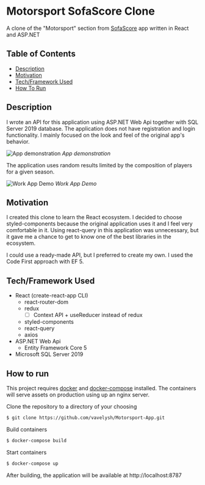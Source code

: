 # Motorsport SofaScore Clone
A clone of the "Motorsport" section from [SofaScore](https://www.sofascore.com/motorsport) app written in React and ASP.NET
## Table of Contents
- [Description](#description)
- [Motivation](#motivation)
- [Tech/Framework Used](#techframework-used)
- [How To Run](#How-to-run)

## Description

I wrote an API for this application using ASP.NET Web Api together with SQL Server 2019 database.
The application does not have registration and login functionality. I mainly focused on the look and feel of the original app's behavior.

![App demonstration](https://github.com/vavelysh/Motorsport-App/blob/master/readme-resource/image.png)
*App demonstration*

The application uses random results limited by the composition of players for a given season.

![Work App Demo](https://github.com/vavelysh/Motorsport-App/blob/master/readme-resource/demo.gif)
*Work App Demo*


## Motivation
I created this clone to learn the React ecosystem. I decided to choose styled-components because the original application uses it and I feel very comfortable in it.
Using react-query in this application was unnecessary, but it gave me a chance to get to know one of the best libraries in the ecosystem.

I could use a ready-made API, but I preferred to create my own. I used the Code First approach with EF 5.
## Tech/Framework Used
* React (create-react-app CLI)
	* react-router-dom
	* redux
		- [ ] Context API + useReducer instead of redux
	* styled-components
	* react-query
	* axios
* ASP.NET Web Api
	* Entity Framework Core 5
* Microsoft SQL Server 2019


## How to run
This project requires [docker](https://docs.docker.com/engine/install) and [docker-compose](https://docs.docker.com/compose/install) installed.
The containers will serve assets on production using up an nginx server.

Clone the repository to a directory of your choosing

```sh
$ git clone https://github.com/vavelysh/Motorsport-App.git
```
Build containers

```sh
$ docker-compose build
```
Start containers

```sh
$ docker-compose up
```

After building, the application will be available at http://localhost:8787

